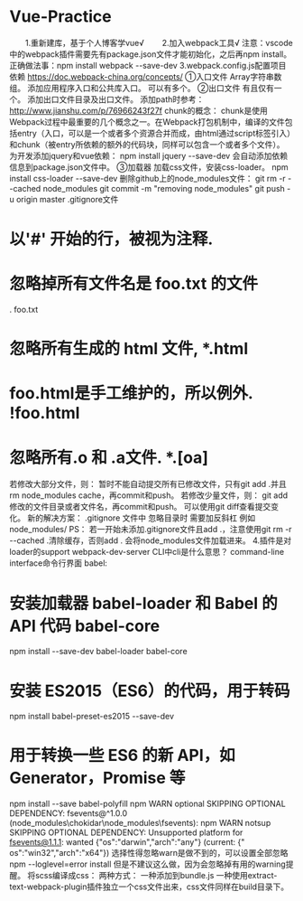 # Vue-Practice
　　1.重新建库，基于个人博客学vue√
　　2.加入webpack工具√ 
注意：vscode中的webpack插件需要先有package.json文件才能初始化，之后再npm install。
正确做法事：npm install webpack --save-dev
3.webpack.config.js配置项目依赖
https://doc.webpack-china.org/concepts/
①入口文件
Array<string>字符串数组。
添加应用程序入口和公共库入口。
可以有多个。
②出口文件
有且仅有一个。
添加出口文件目录及出口文件。
添加path时参考：http://www.jianshu.com/p/76966243f27f
chunk的概念：
chunk是使用Webpack过程中最重要的几个概念之一。在Webpack打包机制中，编译的文件包括entry（入口，可以是一个或者多个资源合并而成，由html通过script标签引入）和chunk（被entry所依赖的额外的代码块，同样可以包含一个或者多个文件）。
为开发添加jquery和vue依赖：
npm install jquery --save-dev
会自动添加依赖信息到package.json文件中。
③加载器
加载css文件，安装css-loader。
npm install css-loader --save-dev
删除github上的node_modules文件：
git rm -r --cached node_modules
git commit -m "removing node_modules"
git push -u origin master
.gitignore文件
# 以'#' 开始的行，被视为注释.
# 忽略掉所有文件名是 foo.txt 的文件
. foo.txt
# 忽略所有生成的 html 文件, *.html
# foo.html是手工维护的，所以例外. !foo.html
# 忽略所有.o 和 .a文件. *.[oa] 
若修改大部分文件，则：
暂时不能自动提交所有已修改文件，只有git add .并且rm node_modules cache，再commit和push。
若修改少量文件，则：
git add 修改的文件目录或者文件名，再commit和push。
可以使用git diff查看提交变化。 
新的解决方案： .gitignore 文件中 忽略目录时 需要加反斜杠 例如 node_modules/
PS： 若一开始未添加.gitignore文件且add .，注意使用git rm -r --cached .清除缓存，否则add . 会将node_modules文件加载进来。
4.插件是对loader的support
webpack-dev-server CLI中cli是什么意思？
command-line interface命令行界面
babel:
# 安装加载器 babel-loader 和 Babel 的 API 代码 babel-core
npm install --save-dev babel-loader babel-core
# 安装 ES2015（ES6）的代码，用于转码
npm install babel-preset-es2015 --save-dev
# 用于转换一些 ES6 的新 API，如 Generator，Promise 等
npm install --save babel-polyfill
npm WARN optional SKIPPING OPTIONAL DEPENDENCY: fsevents@^1.0.0 (node_modules\chokidar\node_modules\fsevents):
npm WARN notsup SKIPPING OPTIONAL DEPENDENCY: Unsupported platform for fsevents@1.1.1: wanted {"os":"darwin","arch":"any"} (current: {"
os":"win32","arch":"x64"})
选择性得忽略warn是做不到的，可以设置全部忽略npm --loglevel=error install 但是不建议这么做，因为会忽略掉有用的warning提醒。
将scss编译成css：
两种方式：
一种添加到bundle.js
一种使用extract-text-webpack-plugin插件独立一个css文件出来，css文件同样在build目录下。
